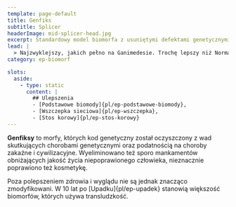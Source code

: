 ```yaml
---
template: page-default
title: Genfiks
subtitle: Splicer
headerImage: mid-splicer-head.jpg
excerpt: Standardowy model biomorfa z usuniętymi defektami genetycznymi
lead: |
  > Najzwyklejszy, jakich pełno na Ganimedesie. Trochę lepszy niż Normals, ale w oczach miał ten sam strach przed lekarzem. Nic dziwnego, że pracował w hydroponice — nie za głupi, ale zbyt przeciętny, by ryzykować cokolwiek poza codziennością.
category: ep-biomorf

slots:
  aside:
    - type: static
      content: |
        ## Ulepszenia
        - [Podstawowe biomody]{pl/ep-podstawowe-biomody}, 
        - [Wszczepka sieciowa]{pl/ep-wszczepka}, 
        - [Stos korowy]{pl/ep-stos-korowy}
---
```

**Genfiksy** to morfy, których kod genetyczny został oczyszczony z wad skutkujących chorobami genetycznymi oraz podatnością na choroby zakaźne i cywilizacyjne. Wyeliminowano też sporo mankamentów obniżających jakość życia niepoprawionego człowieka, nieznacznie poprawiono też kosmetykę. 

Poza polepszeniem zdrowia i wyglądu nie są jednak znacząco zmodyfikowani. W 10 lat po [Upadku]{pl/ep-upadek} stanowią większość biomorfów, których używa transludzkość.